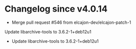 # Changelog since v4.0.14
- Merge pull request #546 from elcajon-dev/elcajon-patch-1

Update libarchive-tools to 3.6.2-1+deb12u1 
- Update libarchive-tools to 3.6.2-1+deb12u1 

